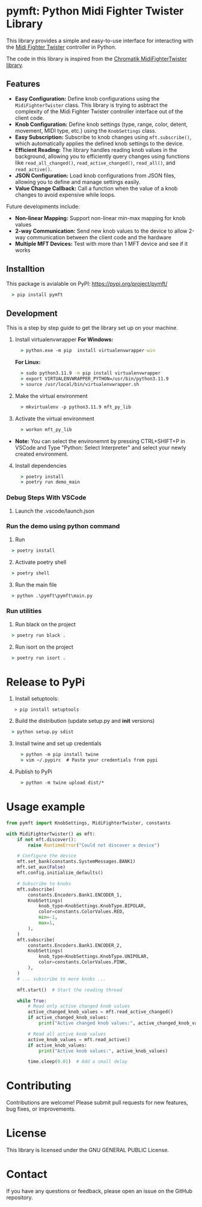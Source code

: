 # pymft: Python Midi Fighter Twister Library

This library provides a simple and easy-to-use interface for interacting with the [Midi Fighter Twister](https://djtechtools.com/product/midifighter-twister/) controller in Python. 

The code in this library is inspired from the [Chromatik MidiFighterTwister library](https://github.com/heronarts/LX/blob/dev/src/main/java/heronarts/lx/midi/surface/MidiFighterTwister.java).

## Features

- **Easy Configuration:** Define knob configurations using the `MidiFighterTwister` class. This library is trying to asbtract the complexity of the Midi Fighter Twister controller interface out of the client code.
- **Knob Configuration:** Define knob settings (type, range, color, detent, movement, MIDI type, etc.) using the `KnobSettings` class.
- **Easy Subscription:** Subscribe to knob changes using `mft.subscribe()`, which automatically applies the defined knob settings to the device.
- **Efficient Reading:**  The library handles reading knob values in the background, allowing you to efficiently query changes using functions like `read_all_changed()`, `read_active_changed()`, `read_all()`, and `read_active()`.
- **JSON Configuration:** Load knob configurations from JSON files, allowing you to define and manage settings easily.
- **Value Change Callback:** Call a function when the value of a knob changes to avoid expensive while loops.

Future developments include:
- **Non-linear Mapping:** Support non-linear min-max mapping for knob values
- **2-way Communication:** Send new knob values to the device to allow 2-way communication between the client code and the hardware
 - **Multiple MFT Devices:** Test with more than 1 MFT device and see if it works

## Installtion
This package is avialable on PyPI: https://pypi.org/project/pymft/

```cmd
  > pip install pymft
```

## Development
This is a step by step guide to get the library set up on your machine.

 1. Install virtualenvwrapper
    **For Windows:**
    ```cmd
      > python.exe -m pip  install virtualenvwrapper-win
    ```
    

    **For Linux:**
    ```cmd
      > sudo python3.11.9 -m pip install virtualenvwrapper
      > export VIRTUALENVWRAPPER_PYTHON=/usr/bin/python3.11.9
      > source /usr/local/bin/virtualenvwrapper.sh 
    ```
 2. Make the virtual environment
    ```cmd
      > mkvirtualenv -p python3.11.9 mft_py_lib
    ```
 3. Activate the virtual environment
    ```cmd
      > workon mft_py_lib
    ```
- **Note:** You can select the environemnt by pressing CTRL+SHIFT+P in VSCode and Type "Python: Select Interpreter" and select your newly created environment.
 4. Install dependencies
    ```cmd
      > poetry install
      > poetry run demo_main
    ```

### Debug Steps With VSCode
 1. Launch the .vscode/launch.json

### Run the demo using python command
 1. Run
   ```cmd
     > poetry install
   ```
 2. Activate poetry shell
   ```cmd
     > poetry shell
   ```
 3. Run the main file
   ```cmd
     > python .\pymft\pymft\main.py
   ```

### Run utilities
 1. Run black on the project
   ```cmd
     > poetry run black .
   ```
 2. Run isort on the project
   ```cmd
     > poetry run isort .
   ```

# Release to PyPi
 1. Install setuptools: 
 ```
    > pip install setuptools
 ```
 2. Build the distribution (update setup.py and __init__ versions)
   ```cmd
     > python setup.py sdist
   ```
 3. Install twine and set up credentials
    ```cmd
      > python -m pip install twine
      > vim ~/.pypirc  # Paste your credentials from pypi
    ```
4. Publish to PyPi
    ```cmd
      > python -m twine upload dist/*
    ```

# Usage example

  ```python
  from pymft import KnobSettings, MidiFighterTwister, constants

  with MidiFighterTwister() as mft:
      if not mft.discover():
          raise RuntimeError("Could not discover a device")

      # Configure the device
      mft.set_bank(constants.SystemMessages.BANK1)
      mft.set_aux(False)
      mft.config.initialize_defaults()

      # Subscribe to knobs
      mft.subscribe(
          constants.Encoders.Bank1.ENCODER_1,
          KnobSettings(
              knob_type=KnobSettings.KnobType.BIPOLAR,
              color=constants.ColorValues.RED,
              min=-1,
              max=1,
          ),
      )
      mft.subscribe(
          constants.Encoders.Bank1.ENCODER_2,
          KnobSettings(
              knob_type=KnobSettings.KnobType.UNIPOLAR,
              color=constants.ColorValues.PINK,
          ),
      )
      # ... subscribe to more knobs ...

      mft.start()  # Start the reading thread

      while True:
          # Read only active changed knob values
          active_changed_knob_values = mft.read_active_changed()
          if active_changed_knob_values:
              print("Active changed knob values:", active_changed_knob_values)

          # Read all active knob values
          active_knob_values = mft.read_active()
          if active_knob_values:
              print("Active knob values:", active_knob_values)

          time.sleep(0.01)  # Add a small delay
  ```

# Contributing
Contributions are welcome!
Please submit pull requests for new features, bug fixes, or improvements.

# License
This library is licensed under the GNU GENERAL PUBLIC License.

# Contact
If you have any questions or feedback, please open an issue on the GitHub repository.